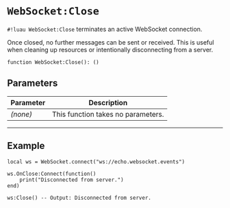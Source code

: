 # `WebSocket:Close`

`#!luau WebSocket:Close` terminates an active WebSocket connection.

Once closed, no further messages can be sent or received. This is useful when cleaning up resources or intentionally disconnecting from a server.

```luau
function WebSocket:Close(): ()
```

## Parameters

| Parameter | Description        |
|-----------|--------------------|
| *(none)*  | This function takes no parameters. |

---

## Example

```luau title="Closing a WebSocket connection" linenums="1"
local ws = WebSocket.connect("ws://echo.websocket.events")

ws.OnClose:Connect(function()
    print("Disconnected from server.")
end)

ws:Close() -- Output: Disconnected from server.
```
